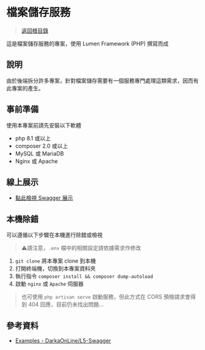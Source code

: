 # 檔案儲存服務

> [返回根目錄](https://github.com/samuikaze/my-work-2023)

這是檔案儲存服務的專案，使用 Lumen Framework (PHP) 撰寫而成

## 說明

由於後端拆分許多專案，針對檔案儲存需要有一個服務專門處理這類需求，因而有此專案的產生。

## 事前準備

使用本專案前請先安裝以下軟體

- php 8.1 或以上
- composer 2.0 或以上
- MySQL 或 MariaDB
- Nginx 或 Apache

## 線上展示

- [點此檢視 Swagger 展示](https://syskzworks.ddns.net/forwork/services/filestorageservice/api/swagger)

## 本機除錯

可以遵循以下步驟在本機進行除錯或檢視

> ⚠️請注意，`.env` 檔中的相關設定請依據需求作修改

1. `git clone` 將本專案 clone 到本機
2. 打開終端機，切換到本專案資料夾
3. 執行指令 `composer install && composer dump-autoload`
4. 啟動 `nginx` 或 `Apache` 伺服器

  > 也可使用 `php artisan serve` 啟動服務，但此方式在 CORS 預檢請求會得到 404 回應，目前仍未找出問題...

## 參考資料

- [Examples - DarkaOnLine/L5-Swagger](https://github.com/DarkaOnLine/L5-Swagger/wiki/Examples)
